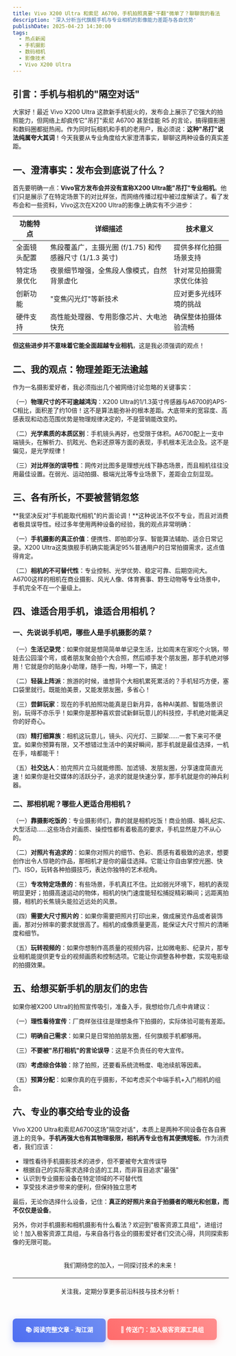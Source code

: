 ```yaml
---
title: Vivo X200 Ultra 和索尼 A6700，手机拍照真要"干翻"微单了？聊聊我的看法
description: '深入分析当代旗舰手机与专业相机的影像能力差距与各自优势'
publishDate: 2025-04-23 14:30:00
tags:
  - 热点新闻
  - 手机摄影
  - 数码相机
  - 影像技术
  - Vivo X200 Ultra
---
```


## 引言：手机与相机的"隔空对话"

大家好！最近 Vivo X200 Ultra 这款新手机挺火的，发布会上展示了它强大的拍照能力，但网络上却疯传它"吊打"索尼 A6700 甚至佳能 R5 的言论，搞得摄影圈和数码圈都挺热闹。作为同时玩相机和手机的老用户，我必须说：**这种"吊打"说法纯属夸大其词**！今天我要从专业角度给大家澄清事实，聊聊这两种设备的真实差距。

## 一、澄清事实：发布会到底说了什么？

首先要明确一点：**Vivo官方发布会并没有宣称X200 Ultra能"吊打"专业相机**。他们只是展示了在特定场景下的对比样张，而网络传播过程中被过度解读了。看了发布会和一些资料，Vivo这次在X200 Ultra的影像上确实有不少进步：

| 功能特点 | 详细描述 | 技术意义 |
|---------|----------|-----------|
| 全面镜头配置 | 焦段覆盖广，主摄光圈 (f/1.75) 和传感器尺寸 (1/1.3 英寸) | 提供多样化拍摄场景支持 |
| 特定场景优化 | 夜景细节增强，全焦段人像模式，自然背景虚化 | 针对常见拍摄需求优化体验 |
| 创新功能 | "变焦闪光灯"等新技术 | 应对更多光线环境的挑战 |
| 硬件支持 | 高性能处理器、专用影像芯片、大电池快充 | 确保整体拍摄体验流畅 |

**但这些进步并不意味着它能全面超越专业相机**，这是我必须强调的观点！

## 二、我的观点：物理差距无法逾越

作为一名摄影爱好者，我必须指出几个被网络讨论忽略的关键事实：

（一）**物理尺寸的不可逾越鸿沟**：X200 Ultra的1/1.3英寸传感器与A6700的APS-C相比，面积差了约10倍！这不是算法能弥补的根本差距。大底带来的宽容度、高感表现和动态范围优势是物理规律决定的，不是营销能改变的。
  
（二）**光学素质的本质区别**：手机镜头再好，也受限于体积。A6700配上一支中端镜头，在解析力、抗眩光、色彩还原等方面的表现，手机根本无法企及。这不是偏见，是光学规律！
  
（三）**对比样张的误导性**：网传对比图多是理想光线下静态场景，而且相机往往没用最佳设置。在弱光、运动拍摄、极端光比等专业场景下，差距会立刻显现。

## 三、各有所长，不要被营销忽悠

**我坚决反对"手机能取代相机"的片面论调！**这种说法不仅不专业，而且对消费者极具误导性。经过多年使用两种设备的经验，我的观点非常明确：

（一）**手机摄影的真正价值**：便携性、即拍即分享、智能算法辅助、适合日常记录。X200 Ultra这类旗舰手机确实能满足95%普通用户的日常拍摄需求，这点值得肯定。
  
（二）**相机的不可替代性**：专业控制、光学优势、稳定可靠、后期空间大。A6700这样的相机在商业摄影、风光人像、体育赛事、野生动物等专业场景中，手机完全不在一个量级上。

## 四、谁适合用手机，谁适合用相机？

### 一、先说说手机吧，哪些人是手机摄影的菜？

（一）**生活记录党**：如果你就是想简简单单记录生活，比如周末在家吃个火锅，带娃去公园溜个弯，或者朋友聚会拍个大合照，然后顺手发个朋友圈，那手机绝对够用！它就是你的贴身小助理，随手一掏，咔嚓一下，搞定！

（二）**轻装上阵派**：旅游的时候，谁想背个大相机累死累活的？手机轻巧方便，塞口袋里就行。既能拍美景，又能发朋友圈，多省心！

（三）**尝鲜玩家**：现在的手机拍照功能真是日新月异，各种AI美颜、智能场景识别，玩得不亦乐乎！如果你是那种喜欢尝试新鲜玩意儿的科技控，手机绝对能满足你的好奇心。

（四）**精打细算族**：相机这玩意儿，镜头、闪光灯、三脚架……一套下来可不便宜。如果你预算有限，又不想错过生活中的美好瞬间，那手机就是最佳选择，一机在手，啥都能干！

（五）**社交达人**：拍完照片立马就能修图、加滤镜、发朋友圈，分享速度简直光速！如果你是社交媒体的活跃分子，追求的就是快速分享，那手机就是你的神兵利器。

### 二、那相机呢？哪些人更适合用相机？

（一）**靠摄影吃饭的**：专业摄影师们，靠的就是相机吃饭！商业拍摄、婚礼纪实、大型活动……这些场合对画质、操控性都有着极高的要求，手机显然是力不从心的。

（二）**对照片有追求的**：如果你对照片的细节、色彩、质感有着极致的追求，想要创作出令人惊艳的作品，那相机才是你的最佳选择。它能让你自由掌控光圈、快门、ISO，玩转各种拍摄技巧，表达你独特的艺术视角。

（三）**专攻特定场景的**：有些场景，手机真扛不住。比如弱光环境下，相机的表现明显更好；拍摄高速运动的物体，相机的快门速度能轻松捕捉精彩瞬间；远距离拍摄，相机的长焦镜头能拉近远处的风景。

（四）**需要大尺寸照片的**：如果你需要把照片打印出来，做成展览作品或者装饰画，那对分辨率的要求就很高了。相机的成像质量更高，能保证大尺寸照片的清晰度和细节。

（五）**玩转视频的**：如果你想制作高质量的视频内容，比如微电影、纪录片，那专业相机能提供更专业的视频画质和控制选项。它能让你调整各种参数，实现电影级的拍摄效果。

## 五、给想买新手机的朋友们的忠告

如果你被X200 Ultra的拍照宣传吸引，准备入手，我想给你几点中肯建议：

（一）**理性看待宣传**：厂商样张往往是理想条件下拍摄的，实际体验可能有差距。

（二）**明确自己需求**：如果只是日常拍拍朋友圈，任何旗舰手机都够用。

（三）**不要被"吊打相机"的言论误导**：这是不负责任的夸大宣传。

（四）**考虑综合体验**：除了拍照，还要看系统流畅度、电池续航等因素。

（五）**预算分配**：如果你真的在乎摄影，不如考虑买个中端手机+入门相机的组合。

## 六、专业的事交给专业的设备

Vivo X200 Ultra和索尼A6700这场"隔空对话"，本质上是两种不同设备在各自赛道上的竞争。**手机再强大也有其物理极限，相机再专业也有其便携短板**。作为消费者，我们应该：

- 理性看待手机摄影技术的进步，但不要被夸大宣传误导
- 根据自己的实际需求选择合适的工具，而非盲目追求"最强"
- 认识到专业摄影设备在特定领域的不可替代性
- 享受技术进步带来的便利，但保持独立思考

最后，无论你选择什么设备，记住：**真正的好照片来自于拍摄者的眼光和创意，而不仅仅是设备**。

另外，你对手机摄影和相机摄影有什么看法？欢迎到"极客资源工具组"，进组讨论！加入极客资源工具组，与来自各行各业的摄影爱好者们交流心得，共同探索影像的无限可能。

<div style="display: flex; flex-direction: column; align-items: center; margin: 20px 0;">
  <p style="margin-bottom: 10px;">我们期待您的加入，一同探讨技术的未来！</p>
  
  <div style="width: 100%; text-align: center; margin: 10px 0;">
    <hr style="width: 100%; margin: 0 auto;" />
  </div>
  
  <p style="margin-top: 10px;">关注我，定期分享更多前沿科技与技术分析！</p>
</div>

<a href="https://jianghu.taobao.com/detail/47301_25119564?spm=a21xtc.30105320.0.0.1726cb170Jadoo" style="display: inline-block; padding: 15px 30px; background: linear-gradient(45deg, #4E6EF1, #6F8EF2); color: white; text-decoration: none; border-radius: 8px; font-weight: bold; margin: 20px 0; box-shadow: 0 4px 15px rgba(78,110,241,0.3); transition: all 0.3s ease;" onmouseover="this.style.transform='translateY(-2px)'" onmouseout="this.style.transform='translateY(0)'">
    📚 阅读完整文章 - 淘江湖
</a>

<a href="https://chat.jianghu.taobao.com/chat/20010" style="display: inline-block; padding: 15px 30px; background: linear-gradient(45deg, #FF6B6B, #FF8E8E); color: white; text-decoration: none; border-radius: 8px; font-weight: bold; margin: 20px 0; box-shadow: 0 4px 15px rgba(255,107,107,0.3); transition: all 0.3s ease;" onmouseover="this.style.transform='translateY(-2px)'" onmouseout="this.style.transform='translateY(0)'">
    🚀 传送门：加入极客资源工具组
</a>